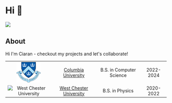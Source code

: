 # Hi :wave:

[![](https://img.shields.io/badge/LinkedIn-blue)](https://www.linkedin.com/in/ciaran-mckay/)

## About
Hi I'm Ciaran - checkout my projects and let's collaborate!

| | | | |
|:--:|:--:|:--:|:--:|
| <img width="75" src="./columbia.png" alt="Columbia"></img> | [Columbia University](https://www.columbia.edu/) | B.S. in Computer Science | 2022-2024 |
| <img width="75" src="./cmc.jpg" alt="West Chester University"></img> | [West Chester University](https://www.wcupa.edu/) |  B.S. in Physics | 2020-2022 |
